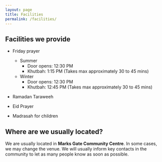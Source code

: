 ```yaml
---
layout: page
title: Facilities 
permalink: /facilities/
---
```

## Facilities we provide
- Friday prayer
  - Summer
    - Door opens: 12:30 PM
    - Khutbah: 1:15 PM (Takes max approximately 30 to 45 mins)
  - Winter
    - Door opens: 12:30 PM
    - Khutbah: 12:45 PM (Takes max approximately 30 to 45 mins)

- Ramadan Taraweeh
- Eid Prayer
- Madrasah for children

## Where are we usually located?
We are usually located in **Marks Gate Community Centre**. In some cases, we may change the venue. We will usually inform key contacts in the community to let as many people know as soon as possible.

<!-- <div id="jummah-location-map"></div>


<script src="https://maps.googleapis.com/maps/api/js?callback=setJummahMap"></script> -->
